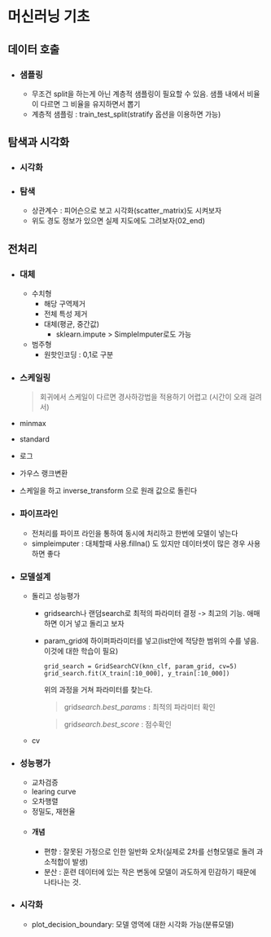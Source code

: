 # 머신러닝 기초

## 데이터 호출

- ### 샘플링
  - 무조건 split을 하는게 아닌 계층적 샘플링이 필요할 수 있음. 샘플 내에서 비율이 다르면 그 비율을 유지하면서 뽑기
  - 계층적 샘플링 : train_test_split(stratify 옵션을 이용하면 가능)

## 탐색과 시각화

- ### 시각화
- ### 탐색
  - 상관계수 : 피어슨으로 보고 시각화(scatter_matrix)도 시켜보자
  - 위도 경도 정보가 있으면 실제 지도에도 그려보자(02_end)

## 전처리

- ### 대체

  - 수치형
    - 해당 구역제거
    - 전체 특성 제거
    - 대체(평균, 중간값)
      - sklearn.impute > SimpleImputer로도 가능
  - 범주형
    - 원핫인코딩 : 0,1로 구분

- ### 스케일링
  > 회귀에서 스케일이 다르면 경사하강법을 적용하기 어렵고 (시간이 오래 걸려서)

* minmax
* standard
* 로그
* 가우스 랭크변환
* 스케일을 하고 inverse_transform 으로 원래 값으로 돌린다

* ### 파이프라인

  - 전처리를 파이프 라인을 통하여 동시에 처리하고 한번에 모델이 넣는다
  - simpleimputer : 대체할때 사용.fillna() 도 있지만 데이터셋이 많은 경우 사용하면 좋다

* ### 모델설계

  - 돌리고 성능평가

    - gridsearch나 랜덤search로 최적의 파라미터 결정 -> 최고의 기능. 애매하면 이거 넣고 돌리고 보자
    - param_grid에 하이퍼파라미터를 넣고(list안에 적당한 범위의 수를 넣음. 이것에 대한 학습이 필요)

      ```
      grid_search = GridSearchCV(knn_clf, param_grid, cv=5)
      grid_search.fit(X_train[:10_000], y_train[:10_000])
      ```

      위의 과정을 거쳐 파라미터를 찾는다.

      > grid*search.best_params* : 최적의 파라미터 확인

      > grid*search.best_score* : 점수확인

  - cv

* ### 성능평가

  - 교차검증
  - learing curve

  * 오차행렬

  - 정밀도, 재현율

  * #### 개념
    - 편향 : 잘못된 가정으로 인한 일반화 오차(실제로 2차를 선형모델로 돌려 과소적합이 발생)
    - 분산 : 훈련 데이터에 있는 작은 변동에 모델이 과도하게 민감하기 때문에 나타나는 것.

- ### 시각화
  - plot_decision_boundary: 모델 영역에 대한 시각화 가능(분류모델)
